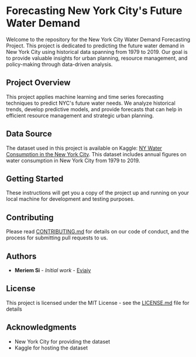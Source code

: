
# Forecasting New York City's Future Water Demand

Welcome to the repository for the New York City Water Demand Forecasting Project. This project is dedicated to predicting the future water demand in New York City using historical data spanning from 1979 to 2019. Our goal is to provide valuable insights for urban planning, resource management, and policy-making through data-driven analysis.

## Project Overview

This project applies machine learning and time series forecasting techniques to predict NYC's future water needs. We analyze historical trends, develop predictive models, and provide forecasts that can help in efficient resource management and strategic urban planning.

## Data Source

The dataset used in this project is available on Kaggle: [NY Water Consumption in the New York City](https://www.kaggle.com/datasets/new-york-city/ny-water-consumption-in-the-new-york-city). This dataset includes annual figures on water consumption in New York City from 1979 to 2019.

## Getting Started

These instructions will get you a copy of the project up and running on your local machine for development and testing purposes.

## Contributing

Please read [CONTRIBUTING.md](CONTRIBUTING.md) for details on our code of conduct, and the process for submitting pull requests to us.

## Authors

- **Meriem Si** - *Initial work* - [Eviaiy](https://github.com/Eviaiy)

## License

This project is licensed under the MIT License - see the [LICENSE.md](LICENSE.md) file for details

## Acknowledgments

- New York City for providing the dataset
- Kaggle for hosting the dataset

